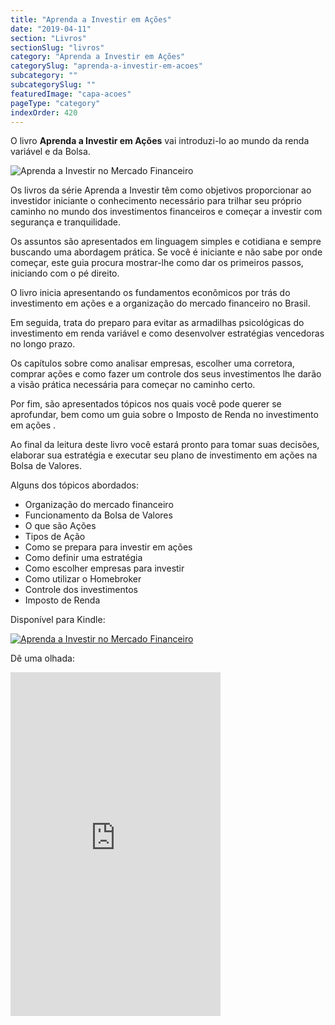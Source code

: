 ```yaml
---
title: "Aprenda a Investir em Ações"
date: "2019-04-11"
section: "Livros"
sectionSlug: "livros"
category: "Aprenda a Investir em Ações"
categorySlug: "aprenda-a-investir-em-acoes"
subcategory: ""
subcategorySlug: ""
featuredImage: "capa-acoes"
pageType: "category"
indexOrder: 420
---
```


O livro **Aprenda a Investir em Ações** vai introduzi-lo ao mundo da renda variável e da Bolsa.

![Aprenda a Investir no Mercado Financeiro](../img/capa-acoes.jpg)

 Os livros da série Aprenda a Investir têm como objetivos proporcionar ao investidor iniciante o conhecimento necessário para trilhar seu próprio caminho no mundo dos investimentos financeiros e começar a investir com segurança e tranquilidade.

Os assuntos são apresentados em linguagem simples e cotidiana e sempre buscando uma abordagem prática. Se você é iniciante e não sabe por onde começar, este guia procura mostrar-lhe como dar os primeiros passos, iniciando com o pé direito.

O livro inicia apresentando os fundamentos econômicos por trás do investimento em ações e a organização do mercado financeiro no Brasil.

Em seguida, trata do preparo para evitar as armadilhas psicológicas do investimento em renda variável e como desenvolver estratégias vencedoras no longo prazo.

Os capítulos sobre como analisar empresas, escolher uma corretora, comprar ações e como fazer um controle dos seus investimentos lhe darão a visão prática necessária para começar no caminho certo.

Por fim, são apresentados tópicos nos quais você pode querer se aprofundar, bem como um guia sobre o Imposto de Renda no investimento em ações .

Ao final da leitura deste livro você estará pronto para tomar suas decisões, elaborar sua estratégia e executar seu plano de investimento em ações na Bolsa de Valores.

Alguns dos tópicos abordados:

- Organização do mercado financeiro
- Funcionamento da Bolsa de Valores
- O que são Ações
- Tipos de Ação
- Como se prepara para investir em ações
- Como definir uma estratégia
- Como escolher empresas para investir
- Como utilizar o Homebroker
- Controle dos investimentos
- Imposto de Renda


Disponível para Kindle:



[![Aprenda a Investir no Mercado Financeiro](../img/kindle.jpg)](https://www.amazon.com.br/Guia-R%C3%A1pido-para-Investir-A%C3%A7%C3%B5es-ebook/dp/B07QPSR24Y)


Dê uma olhada:





<div class="iframe-container">
<iframe class="aligncenter" type="text/html" allowfullscreen="" style="max-width:100%" src="https://ler.amazon.com.br/kp/card?asin=B07QPSR24Y&amp;preview=inline&amp;linkCode=kpe&amp;ref_=cm_sw_r_kb_dp_6SNUCb809C21D" width="336" height="550" frameborder="0"></iframe>
</div>